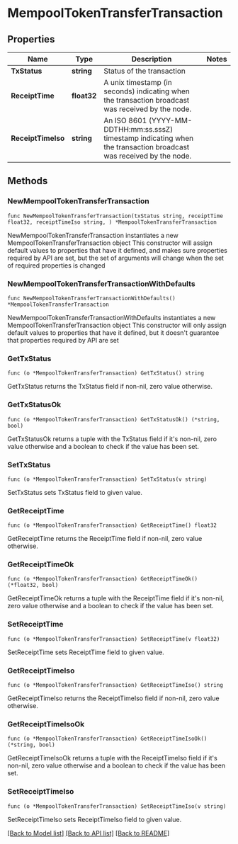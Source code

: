 # MempoolTokenTransferTransaction

## Properties

Name | Type | Description | Notes
------------ | ------------- | ------------- | -------------
**TxStatus** | **string** | Status of the transaction | 
**ReceiptTime** | **float32** | A unix timestamp (in seconds) indicating when the transaction broadcast was received by the node. | 
**ReceiptTimeIso** | **string** | An ISO 8601 (YYYY-MM-DDTHH:mm:ss.sssZ) timestamp indicating when the transaction broadcast was received by the node. | 

## Methods

### NewMempoolTokenTransferTransaction

`func NewMempoolTokenTransferTransaction(txStatus string, receiptTime float32, receiptTimeIso string, ) *MempoolTokenTransferTransaction`

NewMempoolTokenTransferTransaction instantiates a new MempoolTokenTransferTransaction object
This constructor will assign default values to properties that have it defined,
and makes sure properties required by API are set, but the set of arguments
will change when the set of required properties is changed

### NewMempoolTokenTransferTransactionWithDefaults

`func NewMempoolTokenTransferTransactionWithDefaults() *MempoolTokenTransferTransaction`

NewMempoolTokenTransferTransactionWithDefaults instantiates a new MempoolTokenTransferTransaction object
This constructor will only assign default values to properties that have it defined,
but it doesn't guarantee that properties required by API are set

### GetTxStatus

`func (o *MempoolTokenTransferTransaction) GetTxStatus() string`

GetTxStatus returns the TxStatus field if non-nil, zero value otherwise.

### GetTxStatusOk

`func (o *MempoolTokenTransferTransaction) GetTxStatusOk() (*string, bool)`

GetTxStatusOk returns a tuple with the TxStatus field if it's non-nil, zero value otherwise
and a boolean to check if the value has been set.

### SetTxStatus

`func (o *MempoolTokenTransferTransaction) SetTxStatus(v string)`

SetTxStatus sets TxStatus field to given value.


### GetReceiptTime

`func (o *MempoolTokenTransferTransaction) GetReceiptTime() float32`

GetReceiptTime returns the ReceiptTime field if non-nil, zero value otherwise.

### GetReceiptTimeOk

`func (o *MempoolTokenTransferTransaction) GetReceiptTimeOk() (*float32, bool)`

GetReceiptTimeOk returns a tuple with the ReceiptTime field if it's non-nil, zero value otherwise
and a boolean to check if the value has been set.

### SetReceiptTime

`func (o *MempoolTokenTransferTransaction) SetReceiptTime(v float32)`

SetReceiptTime sets ReceiptTime field to given value.


### GetReceiptTimeIso

`func (o *MempoolTokenTransferTransaction) GetReceiptTimeIso() string`

GetReceiptTimeIso returns the ReceiptTimeIso field if non-nil, zero value otherwise.

### GetReceiptTimeIsoOk

`func (o *MempoolTokenTransferTransaction) GetReceiptTimeIsoOk() (*string, bool)`

GetReceiptTimeIsoOk returns a tuple with the ReceiptTimeIso field if it's non-nil, zero value otherwise
and a boolean to check if the value has been set.

### SetReceiptTimeIso

`func (o *MempoolTokenTransferTransaction) SetReceiptTimeIso(v string)`

SetReceiptTimeIso sets ReceiptTimeIso field to given value.



[[Back to Model list]](../README.md#documentation-for-models) [[Back to API list]](../README.md#documentation-for-api-endpoints) [[Back to README]](../README.md)


